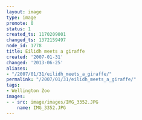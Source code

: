 ```yaml
---
layout: image
type: image
promote: 0
status: 1
created_ts: 1170209001
changed_ts: 1372159497
node_id: 1778
title: Eilidh meets a giraffe
created: '2007-01-31'
changed: '2013-06-25'
aliases:
- "/2007/01/31/eilidh_meets_a_giraffe/"
permalink: "/2007/01/31/eilidh_meets_a_giraffe/"
tags:
- Wellington Zoo
images:
- - src: image/images/IMG_3352.JPG
    name: IMG_3352.JPG
---
```


